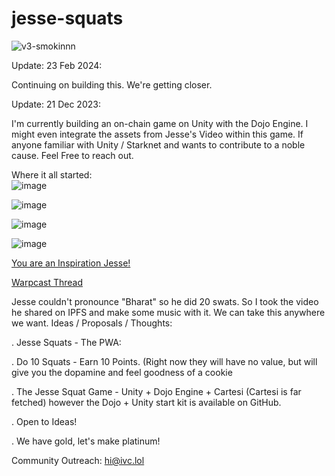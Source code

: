# jesse-squats
![v3-smokinnn](https://github.com/ivcained/jesse-squats/assets/86070833/e440cec2-c24e-4048-9ebd-146fddbec61a)

Update: 23 Feb 2024:

Continuing on building this. We're getting closer.




Update: 21 Dec 2023:

I'm currently building an on-chain game on Unity with the Dojo Engine. I might even integrate the assets from Jesse's Video within this game. If anyone familiar with Unity / Starknet and wants to contribute to a noble cause. Feel Free to reach out. 

Where it all started:
<br>
![image](https://github.com/ivcained/jesse-squats/assets/86070833/19d951a5-65ff-409a-88b8-029a121c0068)

![image](https://github.com/ivcained/jesse-squats/assets/86070833/fdb68736-1e0b-437d-953e-74f86e3772ef)

![image](https://github.com/ivcained/jesse-squats/assets/86070833/dc92218b-4207-43d6-b5bd-53e163d2ef2d)

![image](https://github.com/ivcained/jesse-squats/assets/86070833/52492450-bdc8-43ee-bf62-a3ccea2d99b3)

[You are an Inspiration Jesse!](https://d391b93f5f62d9c15f67142e43841acc.ipfscdn.io/ipfs/bafybeiho4s3at37loja5qjgqguzg3wat65omxjo5rcg45rtv3pzwvur6lu/IMG_0294.MOV)

[Warpcast Thread](https://warpcast.com/ivc/0x96a463a3)

Jesse couldn't pronounce "Bharat" so he did 20 swats. 
So I took the video he shared on IPFS and make some music with it. 
We can take this anywhere we want.
Ideas / Proposals / Thoughts:

. Jesse Squats - The PWA:

. Do 10 Squats - Earn 10 Points. (Right now they will have no value, but will give you the dopamine and feel goodness of a cookie

. The Jesse Squat Game - Unity + Dojo Engine + Cartesi (Cartesi is far fetched) however the Dojo + Unity start kit is available on GitHub.

. Open to Ideas!

. We have gold, let's make platinum!

Community Outreach: hi@ivc.lol
